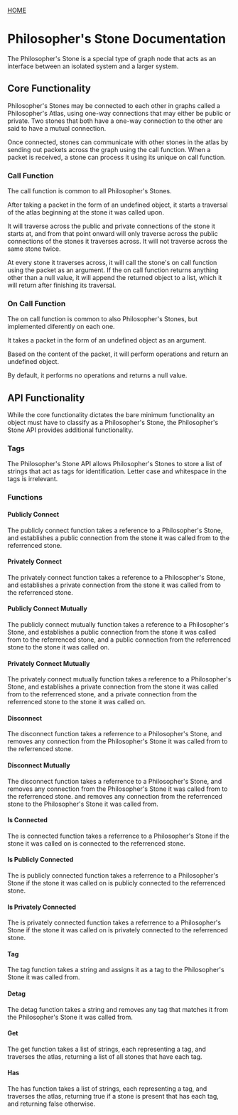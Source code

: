 [HOME](https://github.com/Gallery-of-Kaeon/Philosophers-Stone/blob/master/README.md)

# Philosopher's Stone Documentation

The Philosopher's Stone is a special type of graph node that acts as an interface between an isolated system and a larger system.

## Core Functionality

Philosopher's Stones may be connected to each other in graphs called a Philosopher's Atlas,
using one-way connections that may either be public or private.
Two stones that both have a one-way connection to the other are said to have a mutual connection.

Once connected, stones can communicate with other stones in the atlas by sending out packets across the graph using the call function.
When a packet is received,
a stone can process it using its unique on call function.

### Call Function

The call function is common to all Philosopher's Stones.

After taking a packet in the form of an undefined object,
it starts a traversal of the atlas beginning at the stone it was called upon.

It will traverse across the public and private connections of the stone it starts at,
and from that point onward will only traverse across the public connections of the stones it traverses across.
It will not traverse across the same stone twice.

At every stone it traverses across,
it will call the stone's on call function using the packet as an argument.
If the on call function returns anything other than a null value,
it will append the returned object to a list,
which it will return after finishing its traversal.

### On Call Function

The on call function is common to also Philosopher's Stones,
but implemented diferently on each one.

It takes a packet in the form of an undefined object as an argument.

Based on the content of the packet,
it will perform operations and return an undefined object.

By default,
it performs no operations and returns a null value.

## API Functionality

While the core functionality dictates the bare minimum functionality an object must have to classify as a Philosopher's Stone,
the Philosopher's Stone API provides additional functionality.

### Tags

The Philosopher's Stone API allows Philosopher's Stones to store a list of strings that act as tags for identification.
Letter case and whitespace in the tags is irrelevant.

### Functions

#### Publicly Connect

The publicly connect function takes a reference to a Philosopher's Stone,
and establishes a public connection from the stone it was called from to the referrenced stone.

#### Privately Connect

The privately connect function takes a reference to a Philosopher's Stone,
and establishes a private connection from the stone it was called from to the referrenced stone.

#### Publicly Connect Mutually

The publicly connect mutually function takes a reference to a Philosopher's Stone,
and establishes a public connection from the stone it was called from to the referrenced stone,
and a public connection from the referrenced stone to the stone it was called on.

#### Privately Connect Mutually

The privately connect mutually function takes a reference to a Philosopher's Stone,
and establishes a private connection from the stone it was called from to the referrenced stone,
and a private connection from the referrenced stone to the stone it was called on.

#### Disconnect

The disconnect function takes a referrence to a Philosopher's Stone,
and removes any connection from the Philosopher's Stone it was called from to the referrenced stone.

#### Disconnect Mutually

The disconnect function takes a referrence to a Philosopher's Stone,
and removes any connection from the Philosopher's Stone it was called from to the referrenced stone.
and removes any connection from the referrenced stone to the Philosopher's Stone it was called from.

#### Is Connected

The is connected function takes a referrence to a Philosopher's Stone if the stone it was called on is connected to the referrenced stone.

#### Is Publicly Connected

The is publicly connected function takes a referrence to a Philosopher's Stone if the stone it was called on is publicly connected to the referrenced stone.

#### Is Privately Connected

The is privately connected function takes a referrence to a Philosopher's Stone if the stone it was called on is privately connected to the referrenced stone.

#### Tag

The tag function takes a string and assigns it as a tag to the Philosopher's Stone it was called from.

#### Detag

The detag function takes a string and removes any tag that matches it from the Philosopher's Stone it was called from.

#### Get

The get function takes a list of strings,
each representing a tag,
and traverses the atlas,
returning a list of all stones that have each tag.

#### Has

The has function takes a list of strings,
each representing a tag,
and traverses the atlas,
returning true if a stone is present that has each tag,
and returning false otherwise.